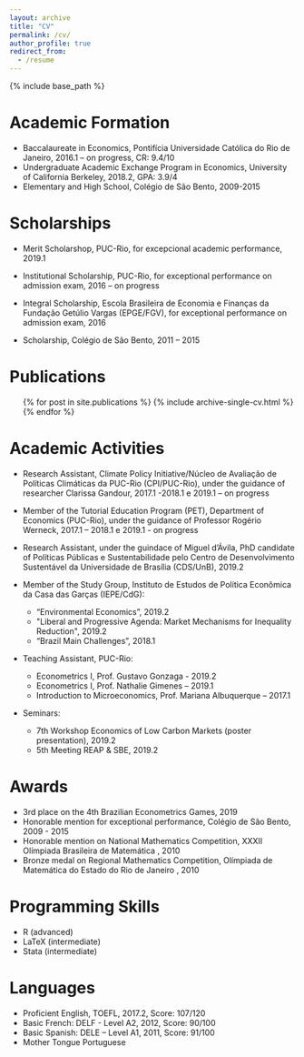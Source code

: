 ```yaml
---
layout: archive
title: "CV"
permalink: /cv/
author_profile: true
redirect_from:
  - /resume
---
```


{% include base_path %}
 
Academic Formation
======
* Baccalaureate in Economics, Pontifícia Universidade Católica do Rio de Janeiro, 2016.1 – on progress, CR: 9.4/10
* Undergraduate Academic Exchange Program in Economics, University of California Berkeley, 2018.2, GPA: 3.9/4
*	Elementary and High School, Colégio de São Bento, 2009-2015

Scholarships
======

* Merit Scholarshop, PUC-Rio, for excepcional academic performance, 2019.1

* Institutional Scholarship, PUC-Rio, for exceptional performance on admission exam, 2016 – on progress

* Integral Scholarship, Escola Brasileira de Economia e Finanças da Fundação Getúlio Vargas (EPGE/FGV), for exceptional performance on admission exam, 2016

* Scholarship, Colégio de São Bento, 2011 – 2015

Publications
======
  <ul>{% for post in site.publications %}
    {% include archive-single-cv.html %}
  {% endfor %}</ul>
  
Academic Activities
======
* Research Assistant, Climate Policy Initiative/Núcleo de Avaliação de Políticas Climáticas da PUC-Rio (CPI/PUC-Rio), under the guidance of researcher Clarissa Gandour, 2017.1 -2018.1 e 2019.1 – on progress

* Member of the Tutorial Education Program (PET), Department of Economics (PUC-Rio), under the guidance of Professor Rogério Werneck, 2017.1 – 2018.1 e 2019.1 - on progress

* Research Assistant, under the guindace of Miguel d’Ávila, PhD candidate of Políticas Públicas e Sustentabilidade pelo Centro de Desenvolvimento Sustentável da Universidade de Brasília (CDS/UnB), 2019.2 

* Member of the Study Group, Instituto de Estudos de Política Econômica da Casa das Garças (IEPE/CdG):
  * “Environmental Economics”, 2019.2
  * "Liberal and Progressive Agenda: Market Mechanisms for Inequality Reduction", 2019.2
  * “Brazil Main Challenges”, 2018.1

* Teaching Assistant, PUC-Rio:
  * Econometrics I, Prof. Gustavo Gonzaga  - 2019.2
  * Econometrics I, Prof. Nathalie Gimenes – 2019.1
  * Introduction to Microeconomics, Prof. Mariana Albuquerque – 2017.1

* Seminars:
  * 7th Workshop Economics of Low Carbon Markets (poster presentation), 2019.2
  * 5th Meeting REAP & SBE, 2019.2
  
Awards
======

* 3rd place on the 4th Brazilian Econometrics Games, 2019
* Honorable mention for exceptional performance, Colégio de São Bento, 2009 - 2015
*	Honorable mention on National Mathematics Competition, XXXII Olímpiada Brasileira de Matemática , 2010
*	Bronze medal on Regional Mathematics Competition, Olímpiada de Matemática do Estado do Rio de Janeiro , 2010


Programming Skills
======

*	R        (advanced)
*	LaTeX (intermediate)
*	Stata  (intermediate)

  
Languages
======

* Proficient English, TOEFL, 2017.2, Score: 107/120
* Basic French: DELF - Level A2, 2012, Score: 90/100
* Basic Spanish: DELE – Level A1, 2011, Score: 91/100
* Mother Tongue Portuguese